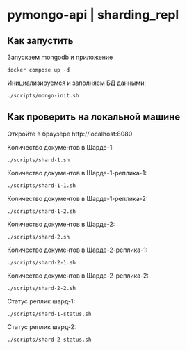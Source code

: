 # pymongo-api | sharding_repl

## Как запустить

Запускаем mongodb и приложение

```shell
docker compose up -d
```

Инициализируемся и заполняем БД данными:

```shell
./scripts/mongo-init.sh
```


## Как проверить на локальной машине

Откройте в браузере http://localhost:8080

Количество документов в Шарде-1:
```shell
./scripts/shard-1.sh
```

Количество документов в Шарде-1-реплика-1:
```shell
./scripts/shard-1-1.sh
```

Количество документов в Шарде-1-реплика-2:
```shell
./scripts/shard-1-2.sh
```

Количество документов в Шарде-2:
```shell
./scripts/shard-2.sh
```

Количество документов в Шарде-2-реплика-1:
```shell
./scripts/shard-2-1.sh
```

Количество документов в Шарде-2-реплика-2:
```shell
./scripts/shard-2-2.sh
```

Статус реплик шард-1:
```shell
./scripts/shard-1-status.sh
```
Статус реплик шард-2:
```shell
./scripts/shard-2-status.sh
```